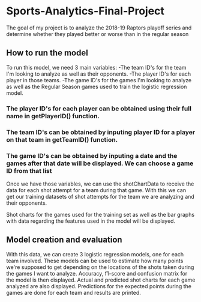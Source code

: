 # Sports-Analytics-Final-Project
The goal of my project is to analyze the 2018-19 Raptors playoff series and determine whether they played better or worse than in the regular season

## How to run the model
To run this model, we need 3 main variables:
  -The team ID's for the team I'm looking to analyze as well as their opponents.
  -The player ID's for each player in those teams.
  -The game ID's for the games I'm looking to analyze as well as the Regular Season games used to train the logistic regression model.
  
  ### The player ID's for each player can be obtained using their full name in getPlayerID() function.
  ### The team ID's can be obtained by inputing player ID for a player on that team in getTeamID() function.
  ### The game ID's can be obtained by inputing a date and the games after that date will be displayed. We can choose a game ID from that list


Once we have those variables, we can use the shotChartData to receive the data for each shot attempt for a team during that game. With this we can 
get our training datasets of shot attempts for the team we are analyzing and their opponents.

Shot charts for the games used for the training set as well as the bar graphs with data regarding the features used in the model will be displayed.

## Model creation and evaluation
With this data, we can create 3 logistic regression models, one for each team involved.
These models can be used to estimate how many points we're supposed to get depending on the locations of the shots taken during the games I want to analyze.
Accuracy, f1-score and confusion matrix for the model is then displayed.
Actual and predicted shot charts for each game analyzed are also displayed.
Predictions for the expected points during the games are done for each team and results are printed.
